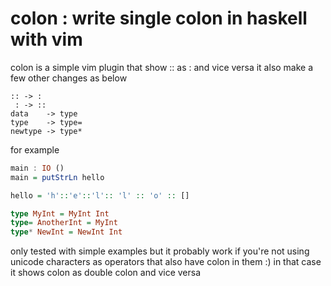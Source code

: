 # colon : write single colon in haskell with vim

colon is a simple vim plugin that show :: as : and vice versa
it also make a few other changes as below

```
:: -> :
 : -> ::      
data    -> type
type    -> type=
newtype -> type*
```

for example

```haskell
main : IO ()
main = putStrLn hello

hello = 'h'::'e'::'l':: 'l' :: 'o' :: []

type MyInt = MyInt Int
type= AnotherInt = MyInt
type* NewInt = NewInt Int
```

only tested with simple examples but it probably work if you're not using unicode characters as operators that also have colon in them :) in that case it shows colon as double colon and vice versa
